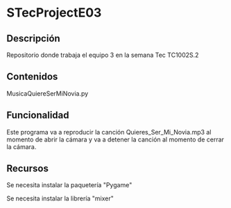 # STecProjectE03
## Descripción
Repositorio donde trabaja el equipo 3 en la semana Tec TC1002S.2



## Contenidos
MusicaQuiereSerMiNovia.py


## Funcionalidad
Este programa va a reproducir la canción Quieres_Ser_Mi_Novia.mp3 al momento de abrir la cámara y va a detener la canción al momento de cerrar la cámara.


## Recursos
Se necesita instalar la paquetería "Pygame"

Se necesita instalar la librería "mixer"